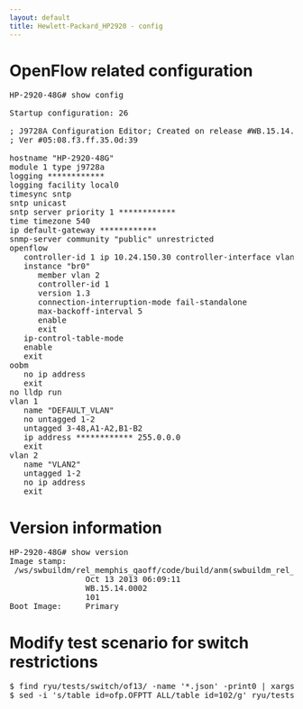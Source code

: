 ```yaml
---
layout: default
title: Hewlett-Packard_HP2920 - config
---
```


# OpenFlow related configuration
<pre>
HP-2920-48G# show config

Startup configuration: 26

; J9728A Configuration Editor; Created on release #WB.15.14.0002
; Ver #05:08.f3.ff.35.0d:39

hostname "HP-2920-48G"
module 1 type j9728a
logging ************
logging facility local0
timesync sntp
sntp unicast
sntp server priority 1 ************
time timezone 540
ip default-gateway ************
snmp-server community "public" unrestricted
openflow
   controller-id 1 ip 10.24.150.30 controller-interface vlan 1
   instance "br0"
      member vlan 2
      controller-id 1
      version 1.3
      connection-interruption-mode fail-standalone
      max-backoff-interval 5
      enable
      exit
   ip-control-table-mode
   enable
   exit
oobm
   no ip address
   exit
no lldp run
vlan 1
   name "DEFAULT_VLAN"
   no untagged 1-2
   untagged 3-48,A1-A2,B1-B2
   ip address ************ 255.0.0.0
   exit
vlan 2
   name "VLAN2"
   untagged 1-2
   no ip address
   exit
</pre>

# Version information
<pre>
HP-2920-48G# show version
Image stamp:
 /ws/swbuildm/rel_memphis_qaoff/code/build/anm(swbuildm_rel_memphis_qaoff_rel_memphis)
                Oct 13 2013 06:09:11
                WB.15.14.0002
                101
Boot Image:     Primary
</pre>

# Modify test scenario for switch restrictions
<pre>
$ find ryu/tests/switch/of13/ -name '*.json' -print0 | xargs -0 sed -i 's/\"table_id\":0/\"table_id\":102,\"priority\":1/g'
$ sed -i 's/table_id=ofp.OFPTT_ALL/table_id=102/g' ryu/tests/switch/tester.py;
</pre>

